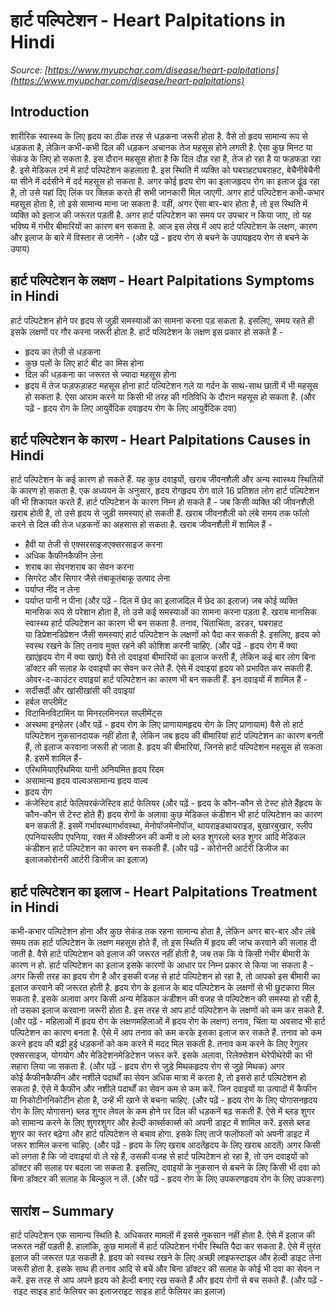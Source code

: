 # हार्ट पल्पिटेशन - Heart Palpitations in Hindi
_Source: [https://www.myupchar.com/disease/heart-palpitations](https://www.myupchar.com/disease/heart-palpitations)_

## Introduction
शारीरिक स्वास्थ्य के लिए हृदय का ठीक तरह से धड़कना जरूरी होता है. वैसे तो हृदय सामान्य रूप से धड़कता है, लेकिन कभी-कभी दिल की धड़कन अचानक तेज महसूस होने लगती है. ऐसा कुछ मिनट या सेकंड के लिए हो सकता है. इस दौरान महसूस होता है कि दिल दौड़ रहा है, तेज हो रहा है या फड़फड़ा रहा है. इसे मेडिकल टर्म में हार्ट पल्पिटेशन कहलाता है. इस स्थिति में व्यक्ति को घबराहटघबराहट, बेचैनीबेचैनी या सीने में दर्दसीने में दर्द महसूस हो सकता है.
अगर कोई हृदय रोग का इलाजहृदय रोग का इलाज ढूंढ रहा है, तो उसे यहां दिए लिंक पर क्लिक करते ही सभी जानकारी मिल जाएगी.
अगर हार्ट पल्पिटेशन कभी-कभार महसूस होता है, तो इसे सामान्य माना जा सकता है. वहीं, अगर ऐसा बार-बार होता है, तो इस स्थिति में व्यक्ति को इलाज की जरूरत पड़ती है. अगर हार्ट पल्पिटेशन का समय पर उपचार न किया जाए, तो यह भविष्य में गंभीर बीमारियों का कारण बन सकता है.
आज इस लेख में आप हार्ट पल्पिटेशन के लक्षण, कारण और इलाज के बारे में विस्तार से जानेंगे -
(और पढ़ें - हृदय रोग से बचने के उपायहृदय रोग से बचने के उपाय)

## हार्ट पल्पिटेशन के लक्षण - Heart Palpitations Symptoms in Hindi
हार्ट पल्पिटेशन होने पर हृदय से जुड़ी समस्याओं का सामना करना पड़ सकता है. इसलिए, समय रहते ही इसके लक्षणों पर गौर करना जरूरी होता है. हार्ट पल्पिटेशन के लक्षण इस प्रकार हो सकते हैं -
- हृदय का तेजी से धड़कना
- कुछ पलों के लिए हार्ट बीट का मिस होना
- दिल की धड़कना का जरूरत से ज्यादा महसूस होना
- हृदय में तेज फड़फड़ाहट महसूस होना
हार्ट पल्पिटेशन गले या गर्दन के साथ-साथ छाती में भी महसूस हो सकता है. ऐसा आराम करने या किसी भी तरह की गतिविधि के दौरान महसूस हो सकता है.
(और पढ़ें - हृदय रोग के लिए आयुर्वेदिक दवाहृदय रोग के लिए आयुर्वेदिक दवा)

## हार्ट पल्पिटेशन के कारण - Heart Palpitations Causes in Hindi
हार्ट पल्पिटेशन के कई कारण हो सकते हैं. यह कुछ दवाइयों, खराब जीवनशैली और अन्य स्वास्थ्य स्थितियों के कारण हो सकता है. एक अध्ययन के अनुसार, हृदय रोगहृदय रोग वाले 16 प्रतिशत लोग हार्ट पल्पिटेशन की भी शिकायत करते हैं. हार्ट पल्पिटेशन के कारण निम्न हो सकते हैं -
जब किसी व्यक्ति की जीवनशैली खराब होती है, तो उसे हृदय से जुड़ी समस्याएं हो सकती हैं. खराब जीवनशैली को लंबे समय तक फॉलो करने से दिल की तेज धड़कनों का अहसास हो सकता है. खराब जीवनशैली में शामिल हैं -
- हैवी या तेजी से एक्सरसाइजएक्सरसाइज करना
- अधिक कैफीनकैफीन लेना
- शराब का सेवनशराब का सेवन करना
- सिगरेट और सिगार जैसे तंबाकूतंबाकू उत्पाद लेना
- पर्याप्त नींद न लेना
- पर्याप्त पानी न पीना
(और पढ़ें - दिल में छेद का इलाजदिल में छेद का इलाज)
जब कोई व्यक्ति मानसिक रूप से परेशान होता है, तो उसे कई समस्याओं का सामना करना पड़ता है. खराब मानसिक स्वास्थ्य हार्ट पल्पिटेशन का कारण भी बन सकता है. तनाव, चिंताचिंता, डरडर, घबराहट या डिप्रेशनडिप्रेशन जैसी समस्याएं हार्ट पल्पिटेशन के लक्षणों को पैदा कर सकती है. इसलिए, हृदय को स्वस्थ रखने के लिए तनाव मुक्त रहने की कोशिश करनी चाहिए.
(और पढ़ें - हृदय रोग में क्या खाएंहृदय रोग में क्या खाएं)
वैसे तो दवाइयां बीमारियों का इलाज करती हैं, लेकिन कई बार लोग बिना डॉक्टर की सलाह के दवाइयों का सेवन कर लेते हैं. ऐसे में दवाइयां हृदय को प्रभावित कर सकती हैं. ओवर-द-काउंटर दवाइयां हार्ट पल्पिटेशन का कारण भी बन सकती हैं. इन दवाइयों में शामिल हैं -
- सर्दीसर्दी और खांसीखांसी की दवाइयां
- हर्बल सप्लीमेंट
- विटामिनविटामिन या मिनरलमिनरल सप्लीमेंट्स
- अस्थमा इनहेलर
(और पढ़ें - हृदय रोग के लिए प्राणायामहृदय रोग के लिए प्राणायाम)
वैसे तो हार्ट पल्पिटेशन नुकसानदायक नहीं होता है, लेकिन जब हृदय की बीमारियां हार्ट पल्पिटेशन का कारण बनती हैं, तो इलाज करवाना जरूरी हो जाता है. हृदय की बीमारियां, जिनसे हार्ट पल्पिटेशन महसूस हो सकता है. इसमें शामिल हैं-
- एरिथमियाएरिथमिया यानी अनियमित हृदय रिदम
- असामान्य हृदय वाल्वअसामान्य हृदय वाल्व
- हृदय रोग
- कंजेस्टिव हार्ट फेलियरकंजेस्टिव हार्ट फेलियर
(और पढ़ें - हृदय के कौन-कौन से टेस्ट होते हैंहृदय के कौन-कौन से टेस्ट होते हैं)
हृदय रोगों के अलावा कुछ मेडिकल कंडीशन भी हार्ट पल्पिटेशन का कारण बन सकती हैं. इसमें गर्भावस्थागर्भावस्था, मेनोपॉजमेनोपॉज, थायराइडथायराइड, बुखारबुखार, स्लीप एपनियास्लीप एपनिया, रक्त में ऑक्सीजन की कमी व लो ब्लड शुगरलो ब्लड शुगर आदि मेडिकल कंडीशन हार्ट पल्पिटेशन का कारण बन सकती हैं.
(और पढ़ें - कोरोनरी आर्टरी डिजीज का इलाजकोरोनरी आर्टरी डिजीज का इलाज)

## हार्ट पल्पिटेशन का इलाज - Heart Palpitations Treatment in Hindi
कभी-कभार पल्पिटेशन होना और कुछ सेकंड तक रहना सामान्य होता है, लेकिन अगर बार-बार और लंबे समय तक हार्ट पल्पिटेशन के लक्षण महसूस होते हैं, तो इस स्थिति में हृदय की जांच करवाने की सलाह दी जाती है. वैसे हार्ट पल्पिटेशन को इलाज की जरूरत नहीं होती है, जब तक कि ये किसी गंभीर बीमारी के कारण न हो. हार्ट पल्पिटेशन का इलाज इसके कारणों के आधार पर निम्न प्रकार से किया जा सकता है -
अगर किसी तरह का हृदय रोग है और इसकी वजह से हार्ट पल्पिटेशन हो रहा है, तो आपको इस बीमारी का इलाज करवाने की जरूरत होती है. हृदय रोग के इलाज के बाद पल्पिटेशन के लक्षणों से भी छुटकारा मिल सकता है.
इसके अलावा अगर किसी अन्य मेडिकल कंडीशन की वजह से पल्पिटेशन की समस्या हो रही है, तो उसका इलाज करवाना जरूरी होता है. इस तरह से आप हार्ट पल्पिटेशन के लक्षणों को कम कर सकते हैं.
(और पढ़ें - महिलाओं में हृदय रोग के लक्षणमहिलाओं में हृदय रोग के लक्षण)
तनाव, चिंता या अवसाद भी हार्ट पल्पिटेशन का कारण बनता है. ऐसे में आप तनाव को कम करके इसका इलाज कर सकते हैं. तनाव को कम करने हृदय की बढ़ी हुई धड़कनों को कम करने में मदद मिल सकती है. तनाव कम करने के लिए रेगुलर एक्सरसाइज, योगयोग और मेडिटेशनमेडिटेशन जरूर करें. इसके अलावा, रिलेक्सेशन थेरेपीथेरेपी का भी सहारा लिया जा सकता है.
(और पढ़ें - हृदय रोग से जुड़े मिथकहृदय रोग से जुड़े मिथक)
अगर कोई कैफीनकैफीन और नशीले पदार्थों का सेवन अधिक मात्रा में करता है, तो इससे हार्ट पल्पिटेशन हो सकता है. ऐसे में कैफीन और नशीले पदार्थों का सेवन कम से कम करें. जिन दवाइयों या उत्पादों में कैफीन या निकोटीननिकोटीन होता है, उन्हें भी खाने से बचना चाहिए.
(और पढ़ें - हृदय रोग के लिए योगासनहृदय रोग के लिए योगासन)
ब्लड शुगर लेवल के कम होने पर दिल की धड़कनें बढ़ सकती हैं. ऐसे में ब्लड शुगर को सामान्य करने के लिए शुगरशुगर और हेल्दी कार्ब्सकार्ब्स को अपनी डाइट में शामिल करें. इससे ब्लड शुगर का स्तर बढ़ेगा और हार्ट पल्पिटेशन से बचाव होगा. इसके लिए ताजे फलोंफलों को अपनी डाइट में जरूर शामिल करना चाहिए.
(और पढ़ें - हृदय के लिए खराब आदतेंहृदय के लिए खराब आदतें)
अगर किसी को लगता है कि जो दवाइयां वो ले रहे हैं, उसकी वजह से हार्ट पल्पिटेशन हो रहा है, तो उन दवाइयों को डॉक्टर की सलाह पर बदला जा सकता है. इसलिए, दवाइयों के नुकसान से बचने के लिए किसी भी दवा को बिना डॉक्टर की सलाह के बिल्कुल न लें.
(और पढ़ें - हृदय रोग के लिए उपकरणहृदय रोग के लिए उपकरण)

## सारांश – Summary
हार्ट पल्पिटेशन एक सामान्य स्थिति है. अधिकतर मामलों में इससे नुकसान नहीं होता है. ऐसे में इलाज की जरूरत नहीं पड़ती है. हालांकि, कुछ मामलों में हार्ट पल्पिटेशन गंभीर स्थिति पैदा कर सकता है. ऐसे में तुरंत इलाज की जरूरत पड़ सकती है. हृदय को स्वस्थ रखने के लिए अच्छी लाइफस्टाइल और हेल्दी डाइट लेना जरूरी होता है. इसके साथ ही तनाव आदि से बचें और बिना डॉक्टर की सलाह के कोई भी दवा का सेवन न करें. इस तरह से आप अपने हृदय को हेल्दी बनाए रख सकते हैं और हृदय रोगों से बच सकते हैं.
(और पढ़ें - राइट साइड हार्ट फेलियर का इलाजराइट साइड हार्ट फेलियर का इलाज)

